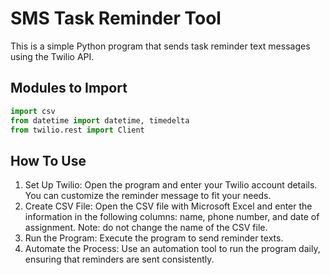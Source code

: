 # SMS Task Reminder Tool

This is a simple Python program that sends task reminder text messages using the Twilio API.

## Modules to Import

```python
import csv
from datetime import datetime, timedelta
from twilio.rest import Client
```

## How To Use
1. Set Up Twilio: Open the program and enter your Twilio account details. You can customize the reminder message to fit your needs.
2. Create CSV File: Open the CSV file with Microsoft Excel and enter the information in the following columns: name, phone number, and date of assignment. Note: do not change the name of the CSV file.
3. Run the Program: Execute the program to send reminder texts.
4. Automate the Process: Use an automation tool to run the program daily, ensuring that reminders are sent consistently.
